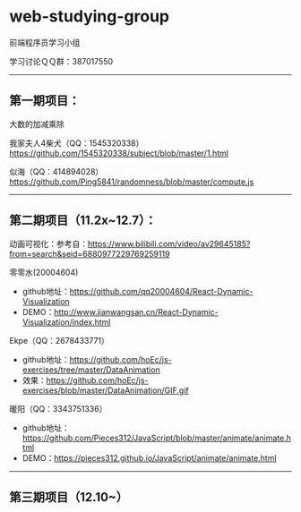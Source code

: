 # web-studying-group
前端程序员学习小组

学习讨论ＱＱ群：387017550

---

## 第一期项目：

大数的加减乘除

我家夫人4柴犬（QQ：1545320338）
https://github.com/1545320338/subject/blob/master/1.html

似海（QQ：414894028）
https://github.com/Ping5841/randomness/blob/master/compute.js

---

## 第二期项目（11.2x~12.7）：

动画可视化：参考自：https://www.bilibili.com/video/av29645185?from=search&seid=6880977229769259119

零零水(20004604)

* github地址：https://github.com/qq20004604/React-Dynamic-Visualization
* DEMO：http://www.jianwangsan.cn/React-Dynamic-Visualization/index.html

Ekpe（QQ：2678433771）

* github地址：https://github.com/hoEc/js-exercises/tree/master/DataAnimation
* 效果：https://github.com/hoEc/js-exercises/blob/master/DataAnimation/GIF.gif

暖阳（QQ：3343751336）

* github地址：https://github.com/Pieces312/JavaScript/blob/master/animate/animate.html
* DEMO：https://pieces312.github.io/JavaScript/animate/animate.html

---

## 第三期项目（12.10~）

